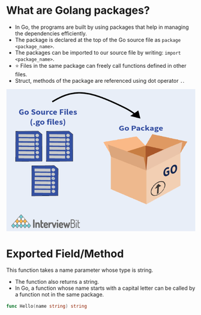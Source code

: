 # What are Golang packages?
- In Go, the programs are built by using packages that help in managing the dependencies efficiently.
- The package is declared at the top of the Go source file as `package <package_name>`.
- The packages can be imported to our source file by writing: `import <package_name>`.
- :star: Files in the same package can freely call functions defined in other files.
- Struct, methods of the package are referenced using dot operator `.`. 

![img.png](assests/gopackages_img.png)

# Exported Field/Method
This function takes a name parameter whose type is string.
- The function also returns a string.
- In Go, a function whose name starts with a capital letter can be called by a function not in the same package.

````go
func Hello(name string) string
````
